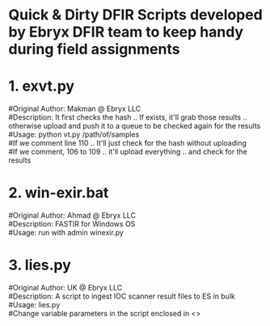 # Quick & Dirty DFIR Scripts developed by Ebryx DFIR team to keep handy during field assignments

# 1. exvt.py
#Original Author: Makman @ Ebryx LLC\
#Description: It first checks the hash .. If exists, it'll grab those results .. otherwise upload and push it to a queue to be checked again for the results\
#Usage: python vt.py /path/of/samples\
#If we comment line 110 .. It'll just check for the hash without uploading\
#If we comment, 106 to 109 .. it'll upload everything .. and check for the results

# 2. win-exir.bat
#Original Author: Ahmad @ Ebryx LLC\
#Description: FASTIR for Windows OS\
#Usage: run with admin winexir.py

# 3. lies.py
#Original Author: UK @ Ebryx LLC\
#Description: A script to ingest IOC scanner result files to ES in bulk\
#Usage: lies.py\
#Change variable parameters in the script enclosed in <>
